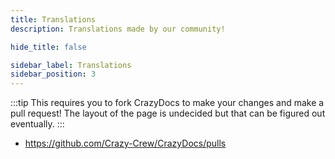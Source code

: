 ```yaml
---
title: Translations
description: Translations made by our community!

hide_title: false

sidebar_label: Translations
sidebar_position: 3
---
```

:::tip
This requires you to fork CrazyDocs to make your changes and make a pull request!
The layout of the page is undecided but that can be figured out eventually.
:::
* https://github.com/Crazy-Crew/CrazyDocs/pulls